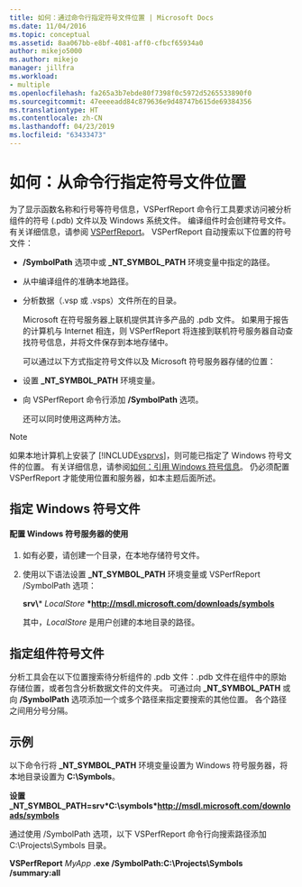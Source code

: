 ```yaml
---
title: 如何：通过命令行指定符号文件位置 | Microsoft Docs
ms.date: 11/04/2016
ms.topic: conceptual
ms.assetid: 8aa067bb-e8bf-4081-aff0-cfbcf65934a0
author: mikejo5000
ms.author: mikejo
manager: jillfra
ms.workload:
- multiple
ms.openlocfilehash: fa265a3b7ebde80f7398f0c5972d5265533890f0
ms.sourcegitcommit: 47eeeeadd84c879636e9d48747b615de69384356
ms.translationtype: HT
ms.contentlocale: zh-CN
ms.lasthandoff: 04/23/2019
ms.locfileid: "63433473"
---
```

# <a name="how-to-specify-symbol-file-locations-from-the-command-line"></a>如何：从命令行指定符号文件位置
为了显示函数名称和行号等符号信息，VSPerfReport 命令行工具要求访问被分析组件的符号 (.pdb) 文件以及 Windows 系统文件。 编译组件时会创建符号文件。 有关详细信息，请参阅 [VSPerfReport](../profiling/vsperfreport.md)。 VSPerfReport 自动搜索以下位置的符号文件：

- **/SymbolPath** 选项中或 **_NT_SYMBOL_PATH** 环境变量中指定的路径。

- 从中编译组件的准确本地路径。

- 分析数据（.vsp 或 .vsps）文件所在的目录。

  Microsoft 在符号服务器上联机提供其许多产品的 .pdb 文件。 如果用于报告的计算机与 Internet 相连，则 VSPerfReport 将连接到联机符号服务器自动查找符号信息，并将文件保存到本地存储中。

  可以通过以下方式指定符号文件以及 Microsoft 符号服务器存储的位置：

- 设置 **_NT_SYMBOL_PATH** 环境变量。

- 向 VSPerfReport 命令行添加 **/SymbolPath** 选项。

  还可以同时使用这两种方法。

> [!NOTE]
> 如果本地计算机上安装了 [!INCLUDE[vsprvs](../code-quality/includes/vsprvs_md.md)]，则可能已指定了 Windows 符号文件的位置。 有关详细信息，请参阅[如何：引用 Windows 符号信息](../profiling/how-to-reference-windows-symbol-information.md)。 仍必须配置 VSPerfReport 才能使用位置和服务器，如本主题后面所述。

## <a name="specify-windows-symbol-files"></a>指定 Windows 符号文件

#### <a name="to-configure-the-use-of-the-windows-symbol-server"></a>配置 Windows 符号服务器的使用

1. 如有必要，请创建一个目录，在本地存储符号文件。

2. 使用以下语法设置 **_NT_SYMBOL_PATH** 环境变量或 VSPerfReport /SymbolPath 选项：

    **srv\\*** *LocalStore* **\*http://msdl.microsoft.com/downloads/symbols**

    其中，*LocalStore* 是用户创建的本地目录的路径。

## <a name="specify-component-symbol-files"></a>指定组件符号文件
 分析工具会在以下位置搜索待分析组件的 .pdb 文件：.pdb 文件在组件中的原始存储位置，或者包含分析数据文件的文件夹。 可通过向 **_NT_SYMBOL_PATH** 或向 **/SymbolPath** 选项添加一个或多个路径来指定要搜索的其他位置。 各个路径之间用分号分隔。

## <a name="example"></a>示例
 以下命令行将 **_NT_SYMBOL_PATH** 环境变量设置为 Windows 符号服务器，将本地目录设置为 **C:\Symbols**。

 **设置 _NT_SYMBOL_PATH=srv\*C:\symbols\*http://msdl.microsoft.com/downloads/symbols**

 通过使用 /SymbolPath 选项，以下 VSPerfReport 命令行向搜索路径添加 C:\Projects\Symbols 目录。

 **VSPerfReport**  *MyApp* **.exe /SymbolPath:C:\Projects\Symbols /summary:all**